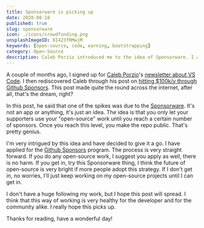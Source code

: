 ```yaml
---
title: Sponsorware is picking up
date: 2020-08-18
published: true
slug: sponsorware
icon: ./icons/crowdfunding.png
unsplashImageID: 8I423fRMwjM
keywords: [open-source, code, earning, bootstrapping]
category: Open-Source
description: Caleb Porzio introduced me to the idea of Sponsorware. I am picking it up. I hope more people will to. In this post I tell you what Sponsorware is and why I think it is the future of open-source.
---
```


A couple of months ago, I signed up for [Caleb Porzio](https://calebporzio.com/)'s [newsletter about VS Code](https://learn-vscode.com/). I then rediscovered Caleb through his post on [hitting $100k/y through Github Sponsors](https://calebporzio.com/i-just-hit-dollar-100000yr-on-github-sponsors-heres-how-i-did-it). This post made quite the round across the internet, after all, that's the dream, right?

In this post, he said that one of the spikes was due to the [Sponsorware](https://calebporzio.com/sponsorware). It's not an app or anything, it's just an idea. The idea is that you only let your supporters use your "open-source" work until you reach a certain number of sponsors. Once you reach this level, you make the repo public. That's pretty genius.

I'm very intrigued by this idea and have decided to give it a go. I have applied for the [Github Sponsors](https://github.com/sponsors/) program. The process is very straight forward. If you do any open-source work, I suggest you apply as well, there is no harm. If you get in, try this Sponsorware thing, I think the future of open-source is very bright if more people adopt this strategy. If I don't get in, no worries, I'll just keep working on my open-source projects until I can get in.

I don't have a huge following my work, but I hope this post will spread. I think that this way of working is very healthy for the developer and for the community alike. I really hope this picks up.

Thanks for reading, have a wonderful day!